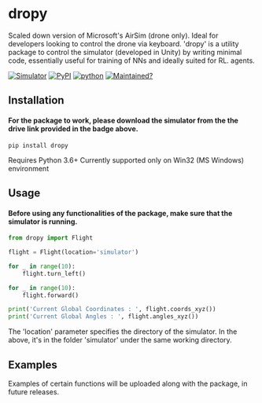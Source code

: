 # dropy

Scaled down version of Microsoft's AirSim (drone only). Ideal for developers looking to control the drone via keyboard. 'dropy' is a utility package to control the simulator (developed in Unity) by writing minimal code, essentially useful for training of NNs and ideally suited for RL. agents.

[![Simulator](https://img.shields.io/badge/Simulator-drive-yellow.svg)](https://drive.google.com)
[![PyPI](https://img.shields.io/badge/PyPI-v0.0.5-blue.svg)](https://pypi.org/project/dropy/)
[![python](https://img.shields.io/badge/python-3.6+-blue.svg)](https://www.python.org)
[![Maintained?](https://img.shields.io/badge/Maintained%3F-YES-green.svg)](https://github.com/gittygupta/dropy)

## Installation

#### For the package to work, please download the simulator from the the drive link provided in the badge above. 

```
pip install dropy
```

Requires Python 3.6+
Currently supported only on Win32 (MS Windows) environment


## Usage

#### Before using any functionalities of the package, make sure that the simulator is running.

```python
from dropy import Flight

flight = Flight(location='simulator')

for _ in range(10):
    flight.turn_left()

for _ in range(10):
    flight.forward()

print('Current Global Coordinates : ', flight.coords_xyz())
print('Current Global Angles : ', flight.angles_xyz())
```

The 'location' parameter specifies the directory of the simulator. In the above, it's in the folder 'simulator' under the same working directory.

## Examples

Examples of certain functions will be uploaded along with the package, in future releases.
